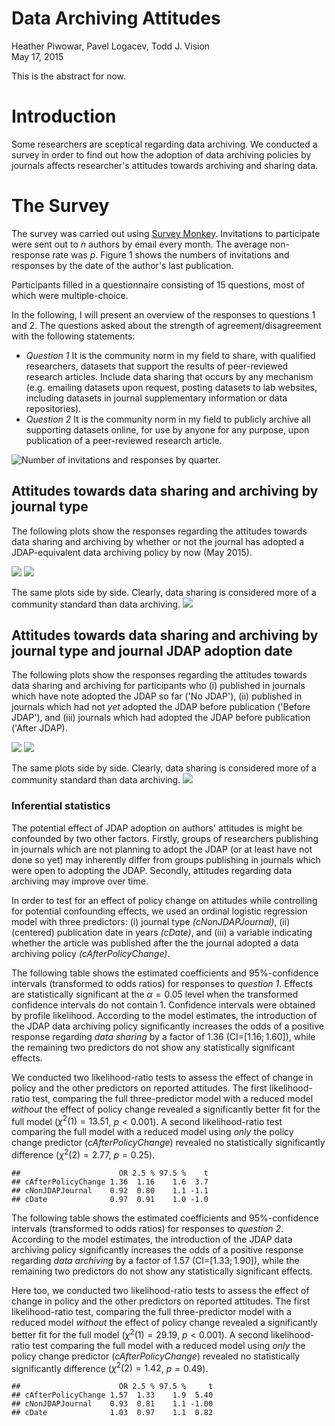 # Data Archiving Attitudes
Heather Piwowar, Pavel Logacev, Todd J. Vision  
May 17, 2015  




This is the abstract for now.

# Introduction
Some researchers are sceptical regarding data archiving. We conducted a survey in order to find out how the adoption of data archiving policies by journals affects researcher's attitudes towards archiving and sharing data.

# The Survey

<!-- load and prepare data -->




The survey was carried out using [Survey Monkey](www.surveymonkey.com). Invitations to participate were sent out to $n$ <!-- TODO: how many? -->
authors by email every month. The average non-response rate was $p$. <!-- TODO: response/non-response rates -->
Figure 1 shows the numbers of invitations and responses by the date of the author's last publication.

Participants filled in a questionnaire consisting of 15 questions, most of which were multiple-choice.

In the following, I will present an overview of the responses to questions 1 and 2. The questions asked about the strength of agreement/disagreement with the following statements:

* _Question 1_ It is the community norm in my field to share, with qualified researchers, datasets that support the results of peer-reviewed research articles. Include data sharing that occurs by any mechanism (e.g. emailing datasets upon request, posting datasets to lab websites, including datasets in journal supplementary information or data repositories).
* _Question 2_ It is the community norm in my field to publicly archive all supporting datasets online, for use by anyone for any purpose, upon publication of a peer-reviewed research article.


![Number of invitations and responses by quarter.](analysis_files/figure-html/responseRates-1.png) 


## Attitudes towards data sharing and archiving by journal type

The following plots show the responses regarding the attitudes towards data sharing and archiving by whether or not the journal has adopted a JDAP-equivalent data archiving policy by now (May 2015).

![](analysis_files/figure-html/unnamed-chunk-2-1.png) ![](analysis_files/figure-html/unnamed-chunk-2-2.png) 

The same plots side by side. Clearly, data sharing is considered more of a community standard than data archiving.
![](analysis_files/figure-html/unnamed-chunk-3-1.png) 



## Attitudes towards data sharing and archiving by journal type and journal JDAP adoption date


The following plots show the responses regarding the attitudes towards data sharing and archiving for participants who (i) published in journals which have note adopted the JDAP so far ('No JDAP'), (ii) published in journals which had not _yet_ adopted the JDAP before publication ('Before JDAP'), and (iii) journals which had adopted the JDAP before publication ('After JDAP).

![](analysis_files/figure-html/unnamed-chunk-4-1.png) ![](analysis_files/figure-html/unnamed-chunk-4-2.png) 

The same plots side by side. Clearly, data sharing is considered more of a community standard than data archiving.
![](analysis_files/figure-html/unnamed-chunk-5-1.png) 


### Inferential statistics





The potential effect of JDAP adoption on authors' attitudes is might be confounded by two other factors. Firstly, groups of researchers publishing in journals which are not planning to adopt the JDAP (or at least have not done so yet) may inherently differ from groups publishing in journals which were open to adopting the JDAP. Secondly, attitudes regarding data archiving may improve over time. 

In order to test for an effect of policy change on attitudes while controlling for potential confounding effects, we used an ordinal logistic regression model with three predictors: (i) journal type _(cNonJDAPJournal)_, (ii) (centered) publication date in years _(cDate)_, and (iii) a variable indicating whether the article was published after the the journal adopted a data archiving policy _(cAfterPolicyChange)_.

The following table shows the estimated coefficients and 95\%-confidence intervals (transformed to odds ratios) for responses to *question 1*. Effects are statistically significant at the $\alpha=0.05$ level when the transformed confidence intervals do not contain $1$. Confidence intervals were obtained by profile likelihood. According to the model estimates, the introduction of the JDAP data archiving policy significantly increases the odds of a positive response regarding *data sharing* by a factor of $1.36$ (CI=$[1.16; 1.60]$), while the remaining two predictors do not show any statistically significant effects.



We conducted two likelihood-ratio tests to assess the effect of change in policy and the other predictors on reported attitudes. The first likelihood-ratio test, comparing the full three-predictor model with a reduced model _without_ the effect of policy change revealed a significantly better fit for the full model ($\chi^2(1)=13.51$, $p<0.001$). A second likelihood-ratio test comparing the full model with a reduced model using _only_ the policy change predictor (_cAfterPolicyChange_) revealed no statistically significantly difference ($\chi^2(2)=2.77$, $p=0.25$).



```
##                      OR 2.5 % 97.5 %    t
## cAfterPolicyChange 1.36  1.16    1.6  3.7
## cNonJDAPJournal    0.92  0.80    1.1 -1.1
## cDate              0.97  0.91    1.0 -1.0
```

The following table shows the estimated coefficients and 95\%-confidence intervals (transformed to odds ratios) for responses to *question 2*. According to the model estimates, the introduction of the JDAP data archiving policy significantly increases the odds of a positive response regarding *data archiving* by a factor of $1.57$ (CI=$[1.33; 1.90]$), while the remaining two predictors do not show any statistically significant effects.

Here too, we conducted two likelihood-ratio tests to assess the effect of change in policy and the other predictors on reported attitudes. The first likelihood-ratio test, comparing the full three-predictor model with a reduced model _without_ the effect of policy change revealed a significantly better fit for the full model ($\chi^2(1)=29.19$, $p<0.001$). A second likelihood-ratio test comparing the full model with a reduced model using _only_ the policy change predictor (_cAfterPolicyChange_) revealed no statistically significantly difference ($\chi^2(2)=1.42$, $p=0.49$).


```
##                      OR 2.5 % 97.5 %     t
## cAfterPolicyChange 1.57  1.33    1.9  5.40
## cNonJDAPJournal    0.93  0.81    1.1 -1.00
## cDate              1.03  0.97    1.1  0.82
```

